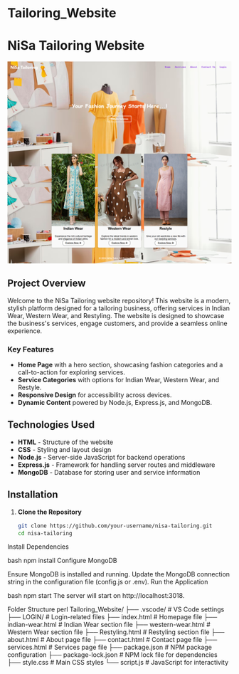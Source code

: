 # Tailoring_Website
 
# NiSa Tailoring Website

![Website Screenshot](Homepage.png)

## Project Overview

Welcome to the NiSa Tailoring website repository! This website is a modern, stylish platform designed for a tailoring business, offering services in Indian Wear, Western Wear, and Restyling. The website is designed to showcase the business's services, engage customers, and provide a seamless online experience.

### Key Features
- **Home Page** with a hero section, showcasing fashion categories and a call-to-action for exploring services.
- **Service Categories** with options for Indian Wear, Western Wear, and Restyle.
- **Responsive Design** for accessibility across devices.
- **Dynamic Content** powered by Node.js, Express.js, and MongoDB.

## Technologies Used

- **HTML** - Structure of the website
- **CSS** - Styling and layout design
- **Node.js** - Server-side JavaScript for backend operations
- **Express.js** - Framework for handling server routes and middleware
- **MongoDB** - Database for storing user and service information

## Installation

1. **Clone the Repository**
   ```bash
   git clone https://github.com/your-username/nisa-tailoring.git
   cd nisa-tailoring

Install Dependencies

bash
npm install
Configure MongoDB

Ensure MongoDB is installed and running.
Update the MongoDB connection string in the configuration file (config.js or .env).
Run the Application

bash
npm start
The server will start on http://localhost:3018.

Folder Structure
perl
Tailoring_Website/
├── .vscode/                # VS Code settings
├── LOGIN/                  # Login-related files
├── index.html              # Homepage file
├── indian-wear.html        # Indian Wear section file
├── western-wear.html       # Western Wear section file
├── Restyling.html          # Restyling section file
├── about.html              # About page file
├── contact.html            # Contact page file
├── services.html           # Services page file
├── package.json            # NPM package configuration
├── package-lock.json       # NPM lock file for dependencies
├── style.css               # Main CSS styles
└── script.js               # JavaScript for interactivity

